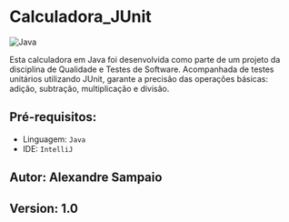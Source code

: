# Calculadora_JUnit
![Java](https://img.shields.io/badge/java-%23ED8B00.svg?style=for-the-badge&logo=openjdk&logoColor=white)

Esta calculadora em Java foi desenvolvida como parte de um projeto da disciplina de Qualidade e Testes de Software. Acompanhada de testes unitários utilizando JUnit, garante a precisão das operações básicas: adição, subtração, multiplicação e divisão.
## Pré-requisitos:

- Linguagem: `Java`
- IDE: `IntelliJ`
  
## Autor: Alexandre Sampaio
## Version: 1.0
